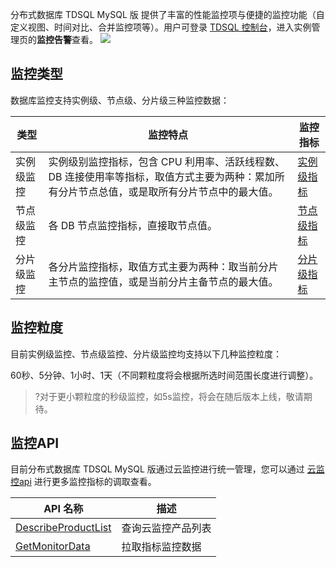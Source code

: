 分布式数据库 TDSQL MySQL 版 提供了丰富的性能监控项与便捷的监控功能（自定义视图、时间对比、合并监控项等）。用户可登录 [TDSQL 控制台](https://console.cloud.tencent.com/tdsqld/instance-tdmysql)，进入实例管理页的**监控告警**查看。
![](https://qcloudimg.tencent-cloud.cn/raw/f41b5ba807b321f9c7120c219e5b5320.png)

## 监控类型
数据库监控支持实例级、节点级、分片级三种监控数据：

| 类型 | 监控特点 | 监控指标 |
| ------ | ------ | ------ |
| 实例级监控 |实例级别监控指标，包含 CPU 利用率、活跃线程数、DB 连接使用率等指标，取值方式主要为两种：累加所有分片节点总值，或是取所有分片节点中的最大值。 | [实例级指标](https://cloud.tencent.com/document/product/248/54401) |
| 节点级监控 |各 DB 节点监控指标，直接取节点值。 | [节点级指标](https://cloud.tencent.com/document/product/248/54399) |
| 分片级监控 |各分片监控指标，取值方式主要为两种：取当前分片主节点的监控值，或是当前分片主备节点的最大值。 | [分片级指标](https://cloud.tencent.com/document/product/248/54407) |

## 监控粒度
目前实例级监控、节点级监控、分片级监控均支持以下几种监控粒度：

60秒、5分钟、1小时、1天（不同颗粒度将会根据所选时间范围长度进行调整）。

>?对于更小颗粒度的秒级监控，如5s监控，将会在随后版本上线，敬请期待。

## 监控API
目前分布式数据库 TDSQL MySQL 版通过云监控进行统一管理，您可以通过 [云监控api](https://cloud.tencent.com/document/product/248/87589) 进行更多监控指标的调取查看。

| API 名称 | 描述 |
| ------ | ------ |
| [DescribeProductList](https://cloud.tencent.com/document/api/248/44374) | 查询云监控产品列表 |
| [GetMonitorData](https://cloud.tencent.com/document/api/248/31014) | 拉取指标监控数据 |
